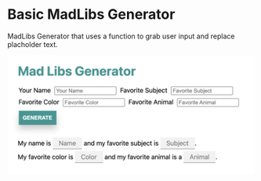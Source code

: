 # Basic MadLibs Generator

MadLibs Generator that uses a function to grab user input and replace placholder text.

![](screenshot.png)